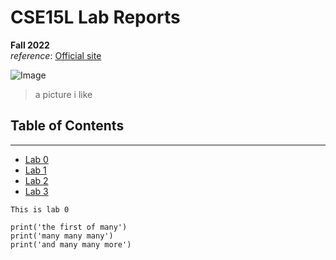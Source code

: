 # CSE15L Lab Reports 
**Fall 2022**\
*reference*: [Official site](https://ucsd-cse15l-f22.github.io/)

![Image](https://i.pinimg.com/474x/48/14/c6/4814c60a7bd025eed4ddc6b3136c1874.jpg)
> a picture i like
  
## Table of Contents
***
* [Lab 0](https://moisheu.github.io/cse15l-lab-reports//lab-report-1-week-0.html)
* [Lab 1](https://moisheu.github.io/cse15l-lab-reports//lab-report-1-week-1.html)
* [Lab 2](https://moisheu.github.io/cse15l-lab-reports//lab-report-2-week-3.html)
* [Lab 3](https://moisheu.github.io/cse15l-lab-reports//lab-report-3-week-4.html)



`This is lab 0`
```
print('the first of many')
print('many many many')
print('and many many more')
```
                                  
